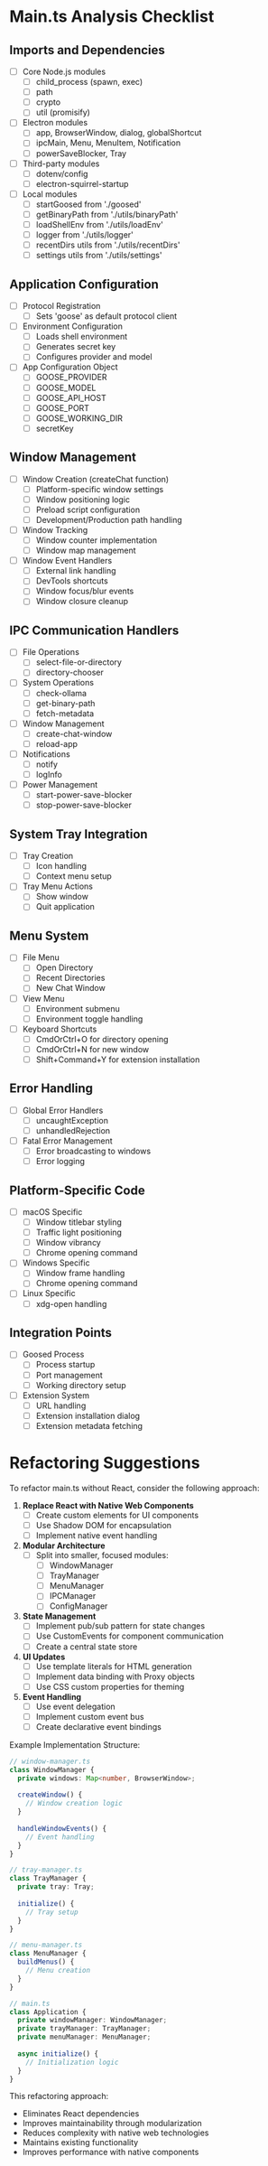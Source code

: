 # Main.ts Analysis Checklist

## Imports and Dependencies
- [ ] Core Node.js modules
  - [ ] child_process (spawn, exec)
  - [ ] path
  - [ ] crypto
  - [ ] util (promisify)
- [ ] Electron modules
  - [ ] app, BrowserWindow, dialog, globalShortcut
  - [ ] ipcMain, Menu, MenuItem, Notification
  - [ ] powerSaveBlocker, Tray
- [ ] Third-party modules
  - [ ] dotenv/config
  - [ ] electron-squirrel-startup
- [ ] Local modules
  - [ ] startGoosed from './goosed'
  - [ ] getBinaryPath from './utils/binaryPath'
  - [ ] loadShellEnv from './utils/loadEnv'
  - [ ] logger from './utils/logger'
  - [ ] recentDirs utils from './utils/recentDirs'
  - [ ] settings utils from './utils/settings'

## Application Configuration
- [ ] Protocol Registration
  - [ ] Sets 'goose' as default protocol client
- [ ] Environment Configuration
  - [ ] Loads shell environment
  - [ ] Generates secret key
  - [ ] Configures provider and model
- [ ] App Configuration Object
  - [ ] GOOSE_PROVIDER
  - [ ] GOOSE_MODEL
  - [ ] GOOSE_API_HOST
  - [ ] GOOSE_PORT
  - [ ] GOOSE_WORKING_DIR
  - [ ] secretKey

## Window Management
- [ ] Window Creation (createChat function)
  - [ ] Platform-specific window settings
  - [ ] Window positioning logic
  - [ ] Preload script configuration
  - [ ] Development/Production path handling
- [ ] Window Tracking
  - [ ] Window counter implementation
  - [ ] Window map management
- [ ] Window Event Handlers
  - [ ] External link handling
  - [ ] DevTools shortcuts
  - [ ] Window focus/blur events
  - [ ] Window closure cleanup

## IPC Communication Handlers
- [ ] File Operations
  - [ ] select-file-or-directory
  - [ ] directory-chooser
- [ ] System Operations
  - [ ] check-ollama
  - [ ] get-binary-path
  - [ ] fetch-metadata
- [ ] Window Management
  - [ ] create-chat-window
  - [ ] reload-app
- [ ] Notifications
  - [ ] notify
  - [ ] logInfo
- [ ] Power Management
  - [ ] start-power-save-blocker
  - [ ] stop-power-save-blocker

## System Tray Integration
- [ ] Tray Creation
  - [ ] Icon handling
  - [ ] Context menu setup
- [ ] Tray Menu Actions
  - [ ] Show window
  - [ ] Quit application

## Menu System
- [ ] File Menu
  - [ ] Open Directory
  - [ ] Recent Directories
  - [ ] New Chat Window
- [ ] View Menu
  - [ ] Environment submenu
  - [ ] Environment toggle handling
- [ ] Keyboard Shortcuts
  - [ ] CmdOrCtrl+O for directory opening
  - [ ] CmdOrCtrl+N for new window
  - [ ] Shift+Command+Y for extension installation

## Error Handling
- [ ] Global Error Handlers
  - [ ] uncaughtException
  - [ ] unhandledRejection
- [ ] Fatal Error Management
  - [ ] Error broadcasting to windows
  - [ ] Error logging

## Platform-Specific Code
- [ ] macOS Specific
  - [ ] Window titlebar styling
  - [ ] Traffic light positioning
  - [ ] Window vibrancy
  - [ ] Chrome opening command
- [ ] Windows Specific
  - [ ] Window frame handling
  - [ ] Chrome opening command
- [ ] Linux Specific
  - [ ] xdg-open handling

## Integration Points
- [ ] Goosed Process
  - [ ] Process startup
  - [ ] Port management
  - [ ] Working directory setup
- [ ] Extension System
  - [ ] URL handling
  - [ ] Extension installation dialog
  - [ ] Extension metadata fetching

# Refactoring Suggestions

To refactor main.ts without React, consider the following approach:

1. **Replace React with Native Web Components**
   - [ ] Create custom elements for UI components
   - [ ] Use Shadow DOM for encapsulation
   - [ ] Implement native event handling

2. **Modular Architecture**
   - [ ] Split into smaller, focused modules:
     - [ ] WindowManager
     - [ ] TrayManager
     - [ ] MenuManager
     - [ ] IPCManager
     - [ ] ConfigManager

3. **State Management**
   - [ ] Implement pub/sub pattern for state changes
   - [ ] Use CustomEvents for component communication
   - [ ] Create a central state store

4. **UI Updates**
   - [ ] Use template literals for HTML generation
   - [ ] Implement data binding with Proxy objects
   - [ ] Use CSS custom properties for theming

5. **Event Handling**
   - [ ] Use event delegation
   - [ ] Implement custom event bus
   - [ ] Create declarative event bindings

Example Implementation Structure:
```typescript
// window-manager.ts
class WindowManager {
  private windows: Map<number, BrowserWindow>;
  
  createWindow() {
    // Window creation logic
  }
  
  handleWindowEvents() {
    // Event handling
  }
}

// tray-manager.ts
class TrayManager {
  private tray: Tray;
  
  initialize() {
    // Tray setup
  }
}

// menu-manager.ts
class MenuManager {
  buildMenus() {
    // Menu creation
  }
}

// main.ts
class Application {
  private windowManager: WindowManager;
  private trayManager: TrayManager;
  private menuManager: MenuManager;
  
  async initialize() {
    // Initialization logic
  }
}
```

This refactoring approach:
- Eliminates React dependencies
- Improves maintainability through modularization
- Reduces complexity with native web technologies
- Maintains existing functionality
- Improves performance with native components